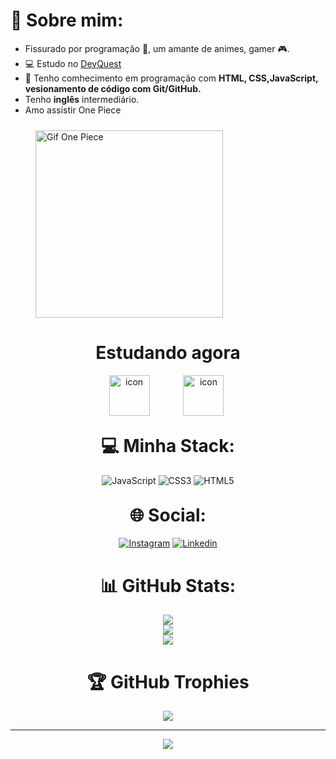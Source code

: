 <h1> 💫 Sobre mim:</h1>
<ul>
<li> Fissurado por programação 👾, um amante de animes, gamer 🎮.</li>
<li> 💻 Estudo no <a href="https://www.instagram.com/devemdobro/" target="_blank">DevQuest</a></li>
<li>🚀 Tenho comhecimento em programação com <strong>HTML, CSS,JavaScript, vesionamento de código com Git/GitHub.</strong></li>
<li>Tenho <strong>inglês</strong> intermediário.</li> 
<li>Amo assistir One Piece</li>
</ul>
<div>
    <img src="./src/imagens/one-piece.gif" alt="Gif One Piece" title="One Piece style" style ="width: 300px; margin-top:10px; margin-left:40px;">
</div>

<h1 align="center">Estudando agora</h1>
<div align="center" >
 <img src="https://techstack-generator.vercel.app/js-icon.svg" alt="icon" width="65" style="width: 65px; height: 65px; margin-right: 50px; margin-bottom: 0px;" />
 <img src="https://techstack-generator.vercel.app/github-icon.svg" alt="icon" width="65" style="width: 65px; height: 65px; margin-right:5px; margin-bottom: 0px;" />
 
<h1 style="margin-top:25px;"> 💻 Minha Stack:</h1>

![JavaScript](https://img.shields.io/badge/javascript-%23323330.svg?style=for-the-badge&logo=javascript&logoColor=%23F7DF1E) ![CSS3](https://img.shields.io/badge/css3-%231572B6.svg?style=for-the-badge&logo=css3&logoColor=white) ![HTML5](https://img.shields.io/badge/html5-%23E34F26.svg?style=for-the-badge&logo=html5&logoColor=white)

<h1 style="margin-top:30px;">🌐 Social:</h1>

[![Instagram](https://img.shields.io/badge/Instagram-E4405F?style=for-the-badge&logo=instagram&logoColor=white)](https://instagram.com/_thiagosatsato)
[![Linkedin](https://img.shields.io/badge/LinkedIn-0077B5?style=for-the-badge&logo=linkedin&logoColor=white)](https://www.linkedin.com/in/thiago-da-silva-alves/)

<h1> 📊 GitHub Stats:</h1>

![](https://github-readme-stats.vercel.app/api?username=thiagoSilvaAlves&theme=radical&hide_border=false&include_all_commits=false&count_private=false)<br/>
![](https://github-readme-streak-stats.herokuapp.com/?user=thiagoSilvaAlves&theme=radical&hide_border=false)<br/>
![](https://github-readme-stats.vercel.app/api/top-langs/?username=thiagoSilvaAlves&theme=radical&hide_border=false&include_all_commits=false&count_private=false&layout=compact)

<h1>🏆 GitHub Trophies</h1>

![](https://github-profile-trophy.vercel.app/?username=thiagoSilvaAlves&theme=radical&no-frame=false&no-bg=false&margin-w=4)

---

[![](https://visitcount.itsvg.in/api?id=thiagoSilvaAlves&icon=2&color=11)](https://visitcount.itsvg.in)

<!-- Proudly created with GPRM ( https://gprm.itsvg.in ) -->
